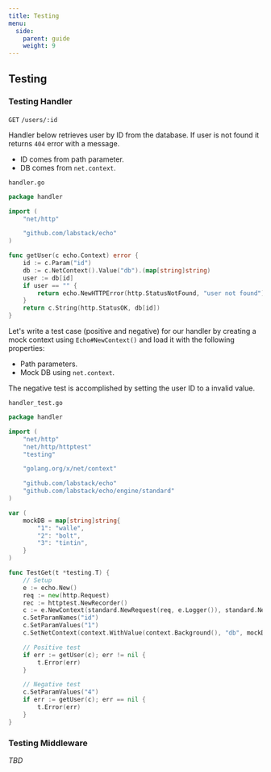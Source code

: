 ```yaml
---
title: Testing
menu:
  side:
    parent: guide
    weight: 9
---
```


## Testing

### Testing Handler

`GET` `/users/:id`

Handler below retrieves user by ID from the database. If user is not found it returns
`404` error with a message.

- ID comes from path parameter.
- DB comes from `net.context`.

`handler.go`

```go
package handler

import (
	"net/http"

	"github.com/labstack/echo"
)

func getUser(c echo.Context) error {
	id := c.Param("id")
	db := c.NetContext().Value("db").(map[string]string)
	user := db[id]
	if user == "" {
		return echo.NewHTTPError(http.StatusNotFound, "user not found")
	}
	return c.String(http.StatusOK, db[id])
}
```

Let's write a test case (positive and negative) for our handler by creating a mock
context using `Echo#NewContext()` and load it with the following properties:

- Path parameters.
- Mock DB using `net.context`.

The negative test is accomplished by setting the user ID to a invalid value.

`handler_test.go`

```go
package handler

import (
	"net/http"
	"net/http/httptest"
	"testing"

	"golang.org/x/net/context"

	"github.com/labstack/echo"
	"github.com/labstack/echo/engine/standard"
)

var (
	mockDB = map[string]string{
		"1": "walle",
		"2": "bolt",
		"3": "tintin",
	}
)

func TestGet(t *testing.T) {
	// Setup
	e := echo.New()
	req := new(http.Request)
	rec := httptest.NewRecorder()
	c := e.NewContext(standard.NewRequest(req, e.Logger()), standard.NewResponse(rec, e.Logger()))
	c.SetParamNames("id")
	c.SetParamValues("1")
	c.SetNetContext(context.WithValue(context.Background(), "db", mockDB))

	// Positive test
	if err := getUser(c); err != nil {
		t.Error(err)
	}

	// Negative test
	c.SetParamValues("4")
	if err := getUser(c); err == nil {
		t.Error(err)
	}
}
```

### Testing Middleware

*TBD*
